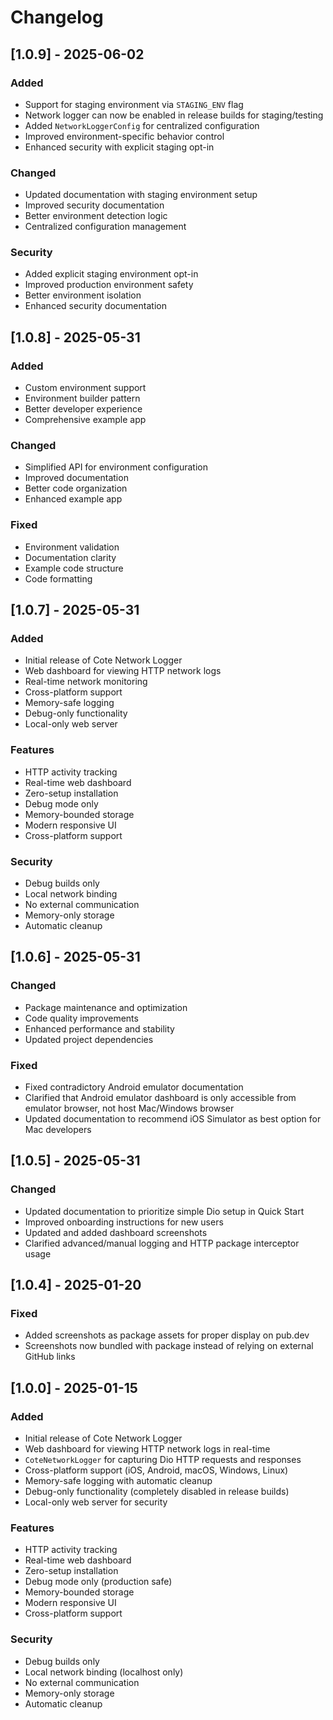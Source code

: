 # Changelog

## [1.0.9] - 2025-06-02

### Added
- Support for staging environment via `STAGING_ENV` flag
- Network logger can now be enabled in release builds for staging/testing
- Added `NetworkLoggerConfig` for centralized configuration
- Improved environment-specific behavior control
- Enhanced security with explicit staging opt-in

### Changed
- Updated documentation with staging environment setup
- Improved security documentation
- Better environment detection logic
- Centralized configuration management

### Security
- Added explicit staging environment opt-in
- Improved production environment safety
- Better environment isolation
- Enhanced security documentation

## [1.0.8] - 2025-05-31

### Added
- Custom environment support
- Environment builder pattern
- Better developer experience
- Comprehensive example app

### Changed
- Simplified API for environment configuration
- Improved documentation
- Better code organization
- Enhanced example app

### Fixed
- Environment validation
- Documentation clarity
- Example code structure
- Code formatting

## [1.0.7] - 2025-05-31

### Added
- Initial release of Cote Network Logger
- Web dashboard for viewing HTTP network logs
- Real-time network monitoring
- Cross-platform support
- Memory-safe logging
- Debug-only functionality
- Local-only web server

### Features
- HTTP activity tracking
- Real-time web dashboard
- Zero-setup installation
- Debug mode only
- Memory-bounded storage
- Modern responsive UI
- Cross-platform support

### Security
- Debug builds only
- Local network binding
- No external communication
- Memory-only storage
- Automatic cleanup

## [1.0.6] - 2025-05-31

### Changed
- Package maintenance and optimization
- Code quality improvements
- Enhanced performance and stability
- Updated project dependencies

### Fixed
- Fixed contradictory Android emulator documentation
- Clarified that Android emulator dashboard is only accessible from emulator browser, not host Mac/Windows browser
- Updated documentation to recommend iOS Simulator as best option for Mac developers

## [1.0.5] - 2025-05-31

### Changed
- Updated documentation to prioritize simple Dio setup in Quick Start
- Improved onboarding instructions for new users
- Updated and added dashboard screenshots
- Clarified advanced/manual logging and HTTP package interceptor usage

## [1.0.4] - 2025-01-20

### Fixed
- Added screenshots as package assets for proper display on pub.dev
- Screenshots now bundled with package instead of relying on external GitHub links

## [1.0.0] - 2025-01-15

### Added
- Initial release of Cote Network Logger
- Web dashboard for viewing HTTP network logs in real-time
- `CoteNetworkLogger` for capturing Dio HTTP requests and responses
- Cross-platform support (iOS, Android, macOS, Windows, Linux)
- Memory-safe logging with automatic cleanup
- Debug-only functionality (completely disabled in release builds)
- Local-only web server for security

### Features
- HTTP activity tracking
- Real-time web dashboard
- Zero-setup installation
- Debug mode only (production safe)
- Memory-bounded storage
- Modern responsive UI
- Cross-platform support

### Security
- Debug builds only
- Local network binding (localhost only)
- No external communication
- Memory-only storage
- Automatic cleanup 
